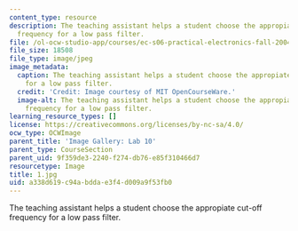 ```yaml
---
content_type: resource
description: The teaching assistant helps a student choose the appropiate cut-off
  frequency for a low pass filter.
file: /ol-ocw-studio-app/courses/ec-s06-practical-electronics-fall-2004/a338d619c94abddae3f4d009a9f53fb0_1.jpg
file_size: 18508
file_type: image/jpeg
image_metadata:
  caption: The teaching assistant helps a student choose the appropiate cut-off frequency
    for a low pass filter.
  credit: 'Credit: Image courtesy of MIT OpenCourseWare.'
  image-alt: The teaching assistant helps a student choose the appropiate cut-off
    frequency for a low pass filter.
learning_resource_types: []
license: https://creativecommons.org/licenses/by-nc-sa/4.0/
ocw_type: OCWImage
parent_title: 'Image Gallery: Lab 10'
parent_type: CourseSection
parent_uid: 9f359de3-2240-f274-db76-e85f310466d7
resourcetype: Image
title: 1.jpg
uid: a338d619-c94a-bdda-e3f4-d009a9f53fb0
---
```

The teaching assistant helps a student choose the appropiate cut-off frequency for a low pass filter.